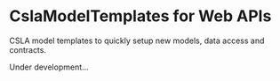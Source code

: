 # CslaModelTemplates for Web APIs

CSLA model templates to quickly setup new models, data access and contracts.

Under development...
